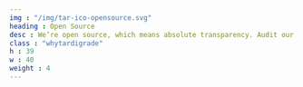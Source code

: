 ```yaml
---
img : "/img/tar-ico-opensource.svg"
heading : Open Source
desc : We’re open source, which means absolute transparency. Audit our code, read our white paper, and know exactly how everything works.
class : "whytardigrade"
h : 39
w : 40
weight : 4
---
```

